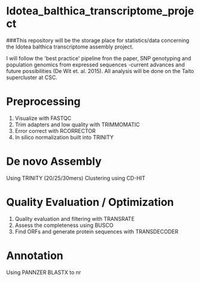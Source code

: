 # Idotea_balthica_transcriptome_project

###This repository will be the storage place for statistics/data concerning the Idotea balthica transcriptome assembly project.

I will follow the 'best practice' pipeline fron the paper, SNP genotyping and population genomics from expressed sequences -current advances and future possibilities (De Wit et. al. 2015).
All analysis will be done on the Taito supercluster at CSC.


# Preprocessing
1. Visualize with FASTQC
2. Trim adapters and low quality with TRIMMOMATIC
3. Error correct with RCORRECTOR
4. In silico normalization built into TRINITY


# De novo Assembly
Using TRINITY (20/25/30mers)
Clustering using CD-HIT


# Quality Evaluation / Optimization
1. Quality evaluation and filtering with TRANSRATE
2. Assess the completeness using BUSCO
3. Find ORFs and generate protein sequences with TRANSDECODER


# Annotation 
Using PANNZER
BLASTX to nr
